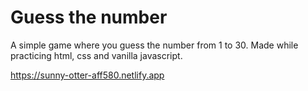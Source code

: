 # Guess the number
A simple game where you guess the number from 1 to 30. Made while practicing html, css and vanilla javascript.

https://sunny-otter-aff580.netlify.app
